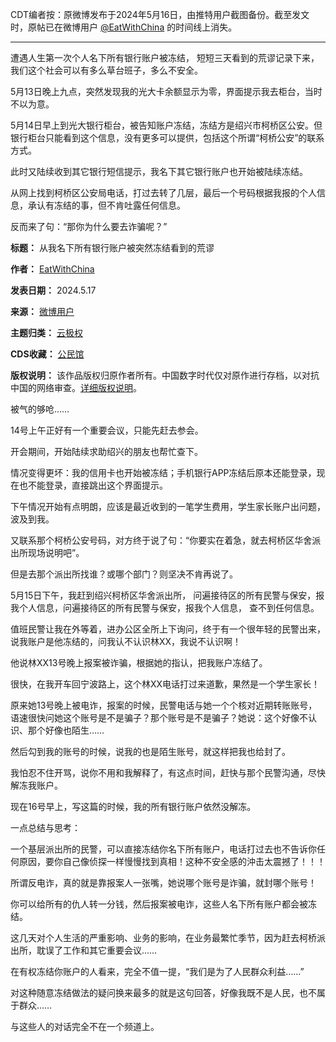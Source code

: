 CDT编者按：原微博发布于2024年5月16日，由推特用户截图备份。截至发文时，原帖已在微博用户 [@EatWithChina](https://weibo.com/u/5231543650 " @EatWithChina") 的时间线上消失。




---


遭遇人生第一次个人名下所有银行账户被冻结， 短短三天看到的荒谬记录下来，我们这个社会可以有多么草台班子，多么不安全。


5月13日晚上九点，突然发现我的光大卡余额显示为零，界面提示我去柜台，当时不以为意。


5月14日早上到光大银行柜台，被告知账户冻结，冻结方是绍兴市柯桥区公安。但银行柜台只能看到这个信息，没有更多可以提供，包括这个所谓“柯桥公安”的联系方式。


此时又陆续收到其它银行短信提示，我名下其它银行账户也开始被陆续冻结。


从网上找到柯桥区公安局电话，打过去转了几层，最后一个号码根据我报的个人信息，承认有冻结的事，但不肯吐露任何信息。


反而来了句：“那你为什么要去诈骗呢？”




**标题：** 从我名下所有银行账户被突然冻结看到的荒谬  

**作者：** [EatWithChina](https://chinadigitaltimes.net/space/EatWithChina)  

**发表日期：** 2024.5.17  

**来源：** [微博用户](https://x.com/Captxueinshai/status/1791362453659615630)  

**主题归类：** [云极权](https://chinadigitaltimes.net/space/云极权)  

**CDS收藏：** [公民馆](https://chinadigitaltimes.net/space/%E5%85%AC%E6%B0%91%E9%A6%86)  

**版权说明：** 该作品版权归原作者所有。中国数字时代仅对原作进行存档，以对抗中国的网络审查。[详细版权说明](https://chinadigitaltimes.net/chinese/copyright)。


被气的够呛……


14号上午正好有一个重要会议，只能先赶去参会。


开会期间，开始陆续求助绍兴的朋友也帮忙查下。


情况变得更坏：我的信用卡也开始被冻结；手机银行APP冻结后原本还能登录，现在也不能登录，直接跳出这个界面提示。


下午情况开始有点明朗，应该是最近收到的一笔学生费用，学生家长账户出问题，波及到我。


又联系那个柯桥公安号码，对方终于说了句：“你要实在着急，就去柯桥区华舍派出所现场说明吧”。


但是去那个派出所找谁？或哪个部门？则坚决不肯再说了。


5月15日下午，我赶到绍兴柯桥区华舍派出所， 问遍接待区的所有民警与保安，报我个人信息，问遍接待区的所有民警与保安，报我个人信息， 查不到任何信息。


值班民警让我在外等着，进办公区全所上下询问，终于有一个很年轻的民警出来，说我账户是他冻结的，问我认不认识林XX，我说不认识啊！


他说林XX13号晚上报案被诈骗，根据她的指认，把我账户冻结了。


很快，在我开车回宁波路上，这个林XX电话打过来道歉，果然是一个学生家长！


原来她13号晚上被电诈，报案的时候，民警电话与她一个个核对近期转账账号，语速很快问她这个账号是不是骗子？那个账号是不是骗子？她说：这个好像不认识、那个好像也陌生……


然后勾到我的账号的时候，说我的也是陌生账号，就这样把我也给封了。


我怕忍不住开骂，说你不用和我解释了，有这点时间，赶快与那个民警沟通，尽快解冻我账户。


现在16号早上，写这篇的时候，我的所有银行账户依然没解冻。


一点总结与思考：


一个基层派出所的民警，可以直接冻结你名下所有账户，电话打过去也不告诉你任何原因，要你自己像侦探一样慢慢找到真相！这种不安全感的沖击太震撼了！！！


所谓反电诈，真的就是靠报案人一张嘴，她说哪个账号是诈骗，就封哪个账号！


你可以给所有的仇人转一分钱，然后报案被电诈，这些人名下所有账户都会被冻结。


这几天对个人生活的严重影响、业务的影响，在业务最繁忙季节，因为赶去柯桥派出所，耽误了工作和其它重要会议……


在有权冻结你账户的人看来，完全不值一提，“我们是为了人民群众利益……”


对这种随意冻结做法的疑问换来最多的就是这句回答，好像我既不是人民，也不属于群众……


与这些人的对话完全不在一个频道上。

